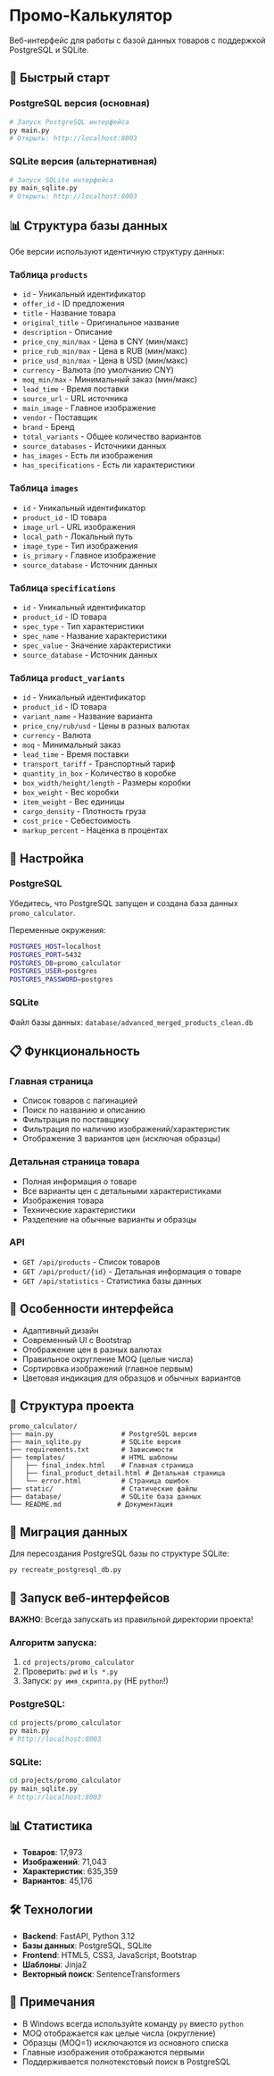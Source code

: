# Промо-Калькулятор

Веб-интерфейс для работы с базой данных товаров с поддержкой PostgreSQL и SQLite.

## 🚀 Быстрый старт

### PostgreSQL версия (основная)
```bash
# Запуск PostgreSQL интерфейса
py main.py
# Открыть: http://localhost:8003
```

### SQLite версия (альтернативная)
```bash
# Запуск SQLite интерфейса
py main_sqlite.py
# Открыть: http://localhost:8003
```

## 📊 Структура базы данных

Обе версии используют идентичную структуру данных:

### Таблица `products`
- `id` - Уникальный идентификатор
- `offer_id` - ID предложения
- `title` - Название товара
- `original_title` - Оригинальное название
- `description` - Описание
- `price_cny_min/max` - Цена в CNY (мин/макс)
- `price_rub_min/max` - Цена в RUB (мин/макс)
- `price_usd_min/max` - Цена в USD (мин/макс)
- `currency` - Валюта (по умолчанию CNY)
- `moq_min/max` - Минимальный заказ (мин/макс)
- `lead_time` - Время поставки
- `source_url` - URL источника
- `main_image` - Главное изображение
- `vendor` - Поставщик
- `brand` - Бренд
- `total_variants` - Общее количество вариантов
- `source_databases` - Источники данных
- `has_images` - Есть ли изображения
- `has_specifications` - Есть ли характеристики

### Таблица `images`
- `id` - Уникальный идентификатор
- `product_id` - ID товара
- `image_url` - URL изображения
- `local_path` - Локальный путь
- `image_type` - Тип изображения
- `is_primary` - Главное изображение
- `source_database` - Источник данных

### Таблица `specifications`
- `id` - Уникальный идентификатор
- `product_id` - ID товара
- `spec_type` - Тип характеристики
- `spec_name` - Название характеристики
- `spec_value` - Значение характеристики
- `source_database` - Источник данных

### Таблица `product_variants`
- `id` - Уникальный идентификатор
- `product_id` - ID товара
- `variant_name` - Название варианта
- `price_cny/rub/usd` - Цены в разных валютах
- `currency` - Валюта
- `moq` - Минимальный заказ
- `lead_time` - Время поставки
- `transport_tariff` - Транспортный тариф
- `quantity_in_box` - Количество в коробке
- `box_width/height/length` - Размеры коробки
- `box_weight` - Вес коробки
- `item_weight` - Вес единицы
- `cargo_density` - Плотность груза
- `cost_price` - Себестоимость
- `markup_percent` - Наценка в процентах

## 🔧 Настройка

### PostgreSQL
Убедитесь, что PostgreSQL запущен и создана база данных `promo_calculator`.

Переменные окружения:
```bash
POSTGRES_HOST=localhost
POSTGRES_PORT=5432
POSTGRES_DB=promo_calculator
POSTGRES_USER=postgres
POSTGRES_PASSWORD=postgres
```

### SQLite
Файл базы данных: `database/advanced_merged_products_clean.db`

## 📋 Функциональность

### Главная страница
- Список товаров с пагинацией
- Поиск по названию и описанию
- Фильтрация по поставщику
- Фильтрация по наличию изображений/характеристик
- Отображение 3 вариантов цен (исключая образцы)

### Детальная страница товара
- Полная информация о товаре
- Все варианты цен с детальными характеристиками
- Изображения товара
- Технические характеристики
- Разделение на обычные варианты и образцы

### API
- `GET /api/products` - Список товаров
- `GET /api/product/{id}` - Детальная информация о товаре
- `GET /api/statistics` - Статистика базы данных

## 🎨 Особенности интерфейса

- Адаптивный дизайн
- Современный UI с Bootstrap
- Отображение цен в разных валютах
- Правильное округление MOQ (целые числа)
- Сортировка изображений (главное первым)
- Цветовая индикация для образцов и обычных вариантов

## 📁 Структура проекта

```
promo_calculator/
├── main.py                 # PostgreSQL версия
├── main_sqlite.py          # SQLite версия
├── requirements.txt        # Зависимости
├── templates/              # HTML шаблоны
│   ├── final_index.html    # Главная страница
│   ├── final_product_detail.html # Детальная страница
│   └── error.html          # Страница ошибок
├── static/                 # Статические файлы
├── database/               # SQLite база данных
└── README.md              # Документация
```

## 🔄 Миграция данных

Для пересоздания PostgreSQL базы по структуре SQLite:
```bash
py recreate_postgresql_db.py
```

## 🚀 Запуск веб-интерфейсов

**ВАЖНО**: Всегда запускать из правильной директории проекта!

### Алгоритм запуска:
1. `cd projects/promo_calculator`
2. Проверить: `pwd` и `ls *.py`
3. Запуск: `py имя_скрипта.py` (НЕ `python`!)

### PostgreSQL:
```bash
cd projects/promo_calculator
py main.py
# http://localhost:8003
```

### SQLite:
```bash
cd projects/promo_calculator
py main_sqlite.py
# http://localhost:8003
```

## 📊 Статистика

- **Товаров**: 17,973
- **Изображений**: 71,043
- **Характеристик**: 635,359
- **Вариантов**: 45,176

## 🛠️ Технологии

- **Backend**: FastAPI, Python 3.12
- **Базы данных**: PostgreSQL, SQLite
- **Frontend**: HTML5, CSS3, JavaScript, Bootstrap
- **Шаблоны**: Jinja2
- **Векторный поиск**: SentenceTransformers

## 📝 Примечания

- В Windows всегда используйте команду `py` вместо `python`
- MOQ отображается как целые числа (округление)
- Образцы (MOQ=1) исключаются из основного списка
- Главные изображения отображаются первыми
- Поддерживается полнотекстовый поиск в PostgreSQL